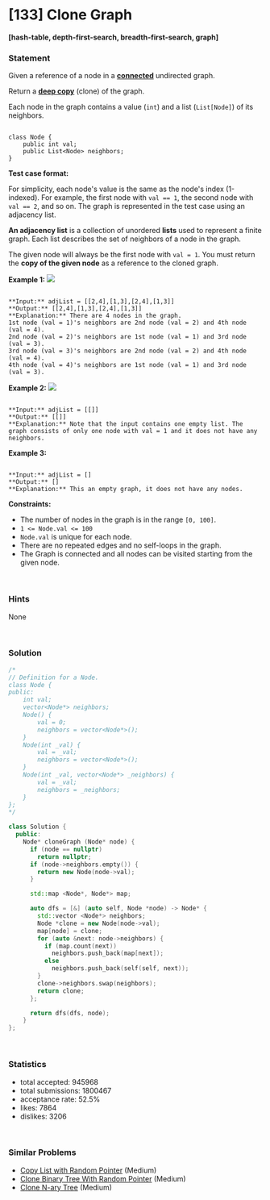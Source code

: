 # [133] Clone Graph

**[hash-table, depth-first-search, breadth-first-search, graph]**

### Statement

Given a reference of a node in a **[connected](https://en.wikipedia.org/wiki/Connectivity_(graph_theory)#Connected_graph)** undirected graph.

Return a [**deep copy**](https://en.wikipedia.org/wiki/Object_copying#Deep_copy) (clone) of the graph.

Each node in the graph contains a value (`int`) and a list (`List[Node]`) of its neighbors.


```

class Node {
    public int val;
    public List<Node> neighbors;
}

```

**Test case format:**

For simplicity, each node's value is the same as the node's index (1-indexed). For example, the first node with `val == 1`, the second node with `val == 2`, and so on. The graph is represented in the test case using an adjacency list.

**An adjacency list** is a collection of unordered **lists** used to represent a finite graph. Each list describes the set of neighbors of a node in the graph.

The given node will always be the first node with `val = 1`. You must return the **copy of the given node** as a reference to the cloned graph.


**Example 1:**
![](https://assets.leetcode.com/uploads/2019/11/04/133_clone_graph_question.png)

```

**Input:** adjList = [[2,4],[1,3],[2,4],[1,3]]
**Output:** [[2,4],[1,3],[2,4],[1,3]]
**Explanation:** There are 4 nodes in the graph.
1st node (val = 1)'s neighbors are 2nd node (val = 2) and 4th node (val = 4).
2nd node (val = 2)'s neighbors are 1st node (val = 1) and 3rd node (val = 3).
3rd node (val = 3)'s neighbors are 2nd node (val = 2) and 4th node (val = 4).
4th node (val = 4)'s neighbors are 1st node (val = 1) and 3rd node (val = 3).

```

**Example 2:**
![](https://assets.leetcode.com/uploads/2020/01/07/graph.png)

```

**Input:** adjList = [[]]
**Output:** [[]]
**Explanation:** Note that the input contains one empty list. The graph consists of only one node with val = 1 and it does not have any neighbors.

```

**Example 3:**

```

**Input:** adjList = []
**Output:** []
**Explanation:** This an empty graph, it does not have any nodes.

```

**Constraints:**
* The number of nodes in the graph is in the range `[0, 100]`.
* `1 <= Node.val <= 100`
* `Node.val` is unique for each node.
* There are no repeated edges and no self-loops in the graph.
* The Graph is connected and all nodes can be visited starting from the given node.


<br />

### Hints

None

<br />

### Solution

```cpp
/*
// Definition for a Node.
class Node {
public:
    int val;
    vector<Node*> neighbors;
    Node() {
        val = 0;
        neighbors = vector<Node*>();
    }
    Node(int _val) {
        val = _val;
        neighbors = vector<Node*>();
    }
    Node(int _val, vector<Node*> _neighbors) {
        val = _val;
        neighbors = _neighbors;
    }
};
*/

class Solution {
  public:
    Node* cloneGraph (Node* node) {
      if (node == nullptr)
        return nullptr;
      if (node->neighbors.empty()) {
        return new Node(node->val);
      }

      std::map <Node*, Node*> map;

      auto dfs = [&] (auto self, Node *node) -> Node* {
        std::vector <Node*> neighbors;
        Node *clone = new Node(node->val);
        map[node] = clone;
        for (auto &next: node->neighbors) {
          if (map.count(next))
            neighbors.push_back(map[next]);
          else
            neighbors.push_back(self(self, next));
        }
        clone->neighbors.swap(neighbors);
        return clone;
      };

      return dfs(dfs, node);
    }
};
```

<br />

### Statistics

- total accepted: 945968
- total submissions: 1800467
- acceptance rate: 52.5%
- likes: 7864
- dislikes: 3206

<br />

### Similar Problems

- [Copy List with Random Pointer](https://leetcode.com/problems/copy-list-with-random-pointer) (Medium)
- [Clone Binary Tree With Random Pointer](https://leetcode.com/problems/clone-binary-tree-with-random-pointer) (Medium)
- [Clone N-ary Tree](https://leetcode.com/problems/clone-n-ary-tree) (Medium)
